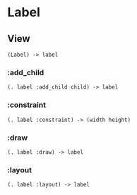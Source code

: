 # Label

## View

```code
(Label) -> label
```

### :add_child

```code
(. label :add_child child) -> label
```

### :constraint

```code
(. label :constraint) -> (width height)
```

### :draw

```code
(. label :draw) -> label
```

### :layout

```code
(. label :layout) -> label
```

